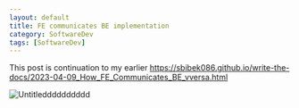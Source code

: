 ```yaml
---
layout: default
title: FE communicates BE implementation
category: SoftwareDev
tags: [SoftwareDev]
---
```


This post is continuation to my earlier https://sbibek086.github.io/write-the-docs/2023-04-09_How_FE_Communicates_BE_vversa.html

![Untitledddddddddd](https://user-images.githubusercontent.com/11883023/265220150-7a64d2ea-75b5-4dc4-9d05-5c247750e63c.png)
